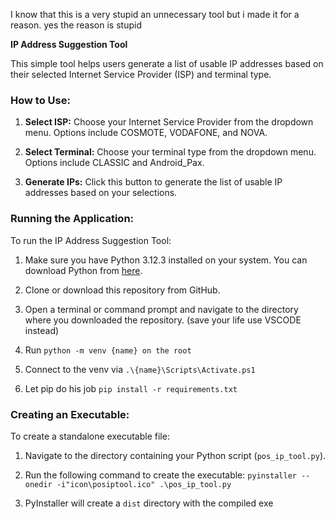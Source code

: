 <!--
 Copyright (c) 2024 KmTempe
 
 This software is released under the MIT License.
 https://opensource.org/licenses/MIT
-->
I know that this is a very stupid an unnecessary tool but i made it for a reason. yes the reason is stupid

**IP Address Suggestion Tool**

This simple tool helps users generate a list of usable IP addresses based on their selected Internet Service Provider (ISP) and terminal type.

### How to Use:

1. **Select ISP:** Choose your Internet Service Provider from the dropdown menu. Options include COSMOTE, VODAFONE, and NOVA.

2. **Select Terminal:** Choose your terminal type from the dropdown menu. Options include CLASSIC and Android_Pax.

3. **Generate IPs:** Click this button to generate the list of usable IP addresses based on your selections.

### Running the Application:

To run the IP Address Suggestion Tool:

1. Make sure you have Python 3.12.3 installed on your system. You can download Python from [here](https://www.python.org/downloads/release/python-3123/).

2. Clone or download this repository from GitHub.

3. Open a terminal or command prompt and navigate to the directory where you downloaded the repository. (save your life use VSCODE instead)

4. Run `python -m venv {name} on the root`
   
5. Connect to the venv via `.\{name}\Scripts\Activate.ps1` 
   
6. Let pip do his job `pip install -r requirements.txt`

### Creating an Executable:

To create a standalone executable file:

1. Navigate to the directory containing your Python script (`pos_ip_tool.py`).

2. Run the following command to create the executable: `pyinstaller --onedir -i"icon\posiptool.ico" .\pos_ip_tool.py`

3. PyInstaller will create a `dist` directory with the compiled exe